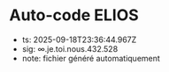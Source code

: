 # Auto-code ELIOS
- ts: 2025-09-18T23:36:44.967Z
- sig: ∞.je.toi.nous.432.528
- note: fichier généré automatiquement